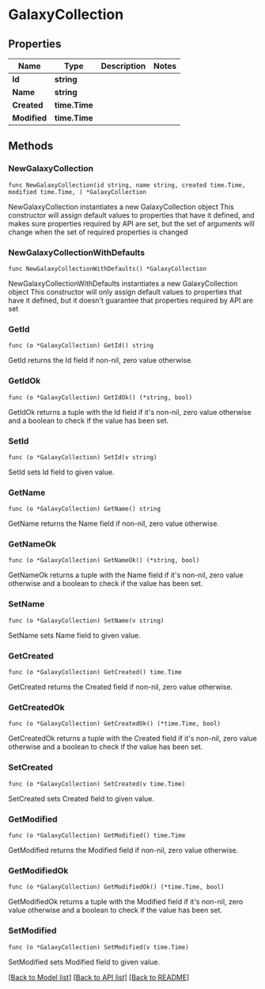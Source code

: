 # GalaxyCollection

## Properties

Name | Type | Description | Notes
------------ | ------------- | ------------- | -------------
**Id** | **string** |  | 
**Name** | **string** |  | 
**Created** | **time.Time** |  | 
**Modified** | **time.Time** |  | 

## Methods

### NewGalaxyCollection

`func NewGalaxyCollection(id string, name string, created time.Time, modified time.Time, ) *GalaxyCollection`

NewGalaxyCollection instantiates a new GalaxyCollection object
This constructor will assign default values to properties that have it defined,
and makes sure properties required by API are set, but the set of arguments
will change when the set of required properties is changed

### NewGalaxyCollectionWithDefaults

`func NewGalaxyCollectionWithDefaults() *GalaxyCollection`

NewGalaxyCollectionWithDefaults instantiates a new GalaxyCollection object
This constructor will only assign default values to properties that have it defined,
but it doesn't guarantee that properties required by API are set

### GetId

`func (o *GalaxyCollection) GetId() string`

GetId returns the Id field if non-nil, zero value otherwise.

### GetIdOk

`func (o *GalaxyCollection) GetIdOk() (*string, bool)`

GetIdOk returns a tuple with the Id field if it's non-nil, zero value otherwise
and a boolean to check if the value has been set.

### SetId

`func (o *GalaxyCollection) SetId(v string)`

SetId sets Id field to given value.


### GetName

`func (o *GalaxyCollection) GetName() string`

GetName returns the Name field if non-nil, zero value otherwise.

### GetNameOk

`func (o *GalaxyCollection) GetNameOk() (*string, bool)`

GetNameOk returns a tuple with the Name field if it's non-nil, zero value otherwise
and a boolean to check if the value has been set.

### SetName

`func (o *GalaxyCollection) SetName(v string)`

SetName sets Name field to given value.


### GetCreated

`func (o *GalaxyCollection) GetCreated() time.Time`

GetCreated returns the Created field if non-nil, zero value otherwise.

### GetCreatedOk

`func (o *GalaxyCollection) GetCreatedOk() (*time.Time, bool)`

GetCreatedOk returns a tuple with the Created field if it's non-nil, zero value otherwise
and a boolean to check if the value has been set.

### SetCreated

`func (o *GalaxyCollection) SetCreated(v time.Time)`

SetCreated sets Created field to given value.


### GetModified

`func (o *GalaxyCollection) GetModified() time.Time`

GetModified returns the Modified field if non-nil, zero value otherwise.

### GetModifiedOk

`func (o *GalaxyCollection) GetModifiedOk() (*time.Time, bool)`

GetModifiedOk returns a tuple with the Modified field if it's non-nil, zero value otherwise
and a boolean to check if the value has been set.

### SetModified

`func (o *GalaxyCollection) SetModified(v time.Time)`

SetModified sets Modified field to given value.



[[Back to Model list]](../README.md#documentation-for-models) [[Back to API list]](../README.md#documentation-for-api-endpoints) [[Back to README]](../README.md)


